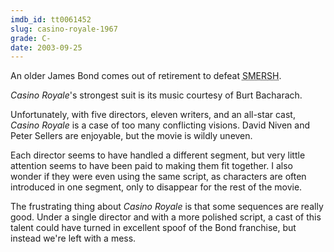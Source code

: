 ```yaml
---
imdb_id: tt0061452
slug: casino-royale-1967
grade: C-
date: 2003-09-25
---
```


An older James Bond comes out of retirement to defeat <acronym title="A Contraction of &quot;Smyert Shpionam&quot;">SMERSH</acronym>.

_Casino Royale_'s strongest suit is its music courtesy of Burt Bacharach.

Unfortunately, with five directors, eleven writers, and an all-star cast, _Casino Royale_ is a case of too many conflicting visions. David Niven and Peter Sellers are enjoyable, but the movie is wildly uneven.

Each director seems to have handled a different segment, but very little attention seems to have been paid to making them fit together. I also wonder if they were even using the same script, as characters are often introduced in one segment, only to disappear for the rest of the movie.

The frustrating thing about _Casino Royale_ is that some sequences are really good. Under a single director and with a more polished script, a cast of this talent could have turned in excellent spoof of the Bond franchise, but instead we're left with a mess.

